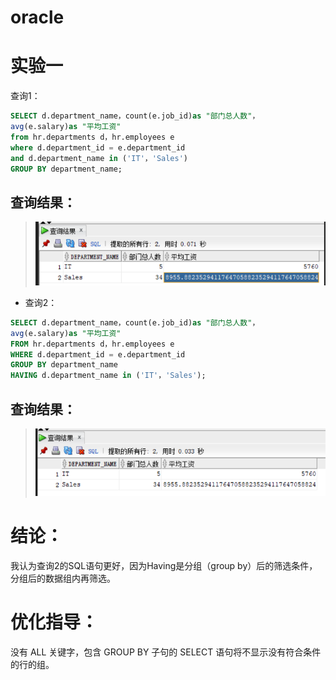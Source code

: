 # oracle
# 实验一
查询1：

```SQL
SELECT d.department_name，count(e.job_id)as "部门总人数"，
avg(e.salary)as "平均工资"
from hr.departments d，hr.employees e
where d.department_id = e.department_id
and d.department_name in ('IT'，'Sales')
GROUP BY department_name;
```
## 查询结果：
> ![](https://github.com/chengrui123456/oracle/blob/master/picture1.png)



- 查询2：
```SQL
SELECT d.department_name，count(e.job_id)as "部门总人数"，
avg(e.salary)as "平均工资"
FROM hr.departments d，hr.employees e
WHERE d.department_id = e.department_id
GROUP BY department_name
HAVING d.department_name in ('IT'，'Sales');
```
## 查询结果：

> ![](https://github.com/chengrui123456/oracle/blob/master/picture2.png)

# 结论：
我认为查询2的SQL语句更好，因为Having是分组（group by）后的筛选条件，分组后的数据组内再筛选。

# 优化指导：
没有 ALL 关键字，包含 GROUP BY 子句的 SELECT 语句将不显示没有符合条件的行的组。
